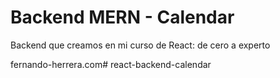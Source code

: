 # Backend MERN - Calendar

Backend que creamos en mi curso de React: de cero a experto

fernando-herrera.com# react-backend-calendar
